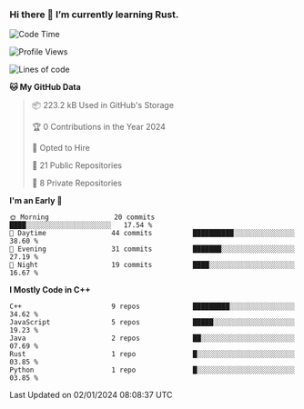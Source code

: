 ### Hi there 👋 I’m currently learning Rust.

<!--START_SECTION:waka-->
![Code Time](http://img.shields.io/badge/Code%20Time-0%20secs-blue)

![Profile Views](http://img.shields.io/badge/Profile%20Views-0-blue)

![Lines of code](https://img.shields.io/badge/From%20Hello%20World%20I%27ve%20Written-101.6%20thousand%20lines%20of%20code-blue)

**🐱 My GitHub Data** 

> 📦 223.2 kB Used in GitHub's Storage 
 > 
> 🏆 0 Contributions in the Year 2024
 > 
> 💼 Opted to Hire
 > 
> 📜 21 Public Repositories 
 > 
> 🔑 8 Private Repositories 
 > 
**I'm an Early 🐤** 

```text
🌞 Morning                20 commits          ████░░░░░░░░░░░░░░░░░░░░░   17.54 % 
🌆 Daytime                44 commits          ██████████░░░░░░░░░░░░░░░   38.60 % 
🌃 Evening                31 commits          ███████░░░░░░░░░░░░░░░░░░   27.19 % 
🌙 Night                  19 commits          ████░░░░░░░░░░░░░░░░░░░░░   16.67 % 
```


**I Mostly Code in C++** 

```text
C++                      9 repos             █████████░░░░░░░░░░░░░░░░   34.62 % 
JavaScript               5 repos             █████░░░░░░░░░░░░░░░░░░░░   19.23 % 
Java                     2 repos             ██░░░░░░░░░░░░░░░░░░░░░░░   07.69 % 
Rust                     1 repo              █░░░░░░░░░░░░░░░░░░░░░░░░   03.85 % 
Python                   1 repo              █░░░░░░░░░░░░░░░░░░░░░░░░   03.85 % 
```




 Last Updated on 02/01/2024 08:08:37 UTC
<!--END_SECTION:waka-->
<!--
**daniel-junhui/daniel-junhui** is a ✨ _special_ ✨ repository because its `README.md` (this file) appears on your GitHub profile.

Here are some ideas to get you started:

- 🔭 I’m currently working on ...
- 🌱 I’m currently learning ...
- 👯 I’m looking to collaborate on ...
- 🤔 I’m looking for help with ...
- 💬 Ask me about ...
- 📫 How to reach me: ...
- 😄 Pronouns: ...
- ⚡ Fun fact: ...
-->
